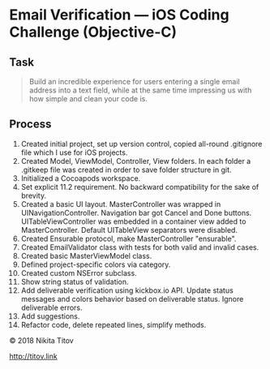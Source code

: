 # Email Verification — iOS Coding Challenge (Objective-C)

## Task

> Build an incredible experience for users entering a single email address into a text field, while at the same time impressing us with how simple and clean your code is.

## Process

1. Created initial project, set up version control, copied all-round .gitignore file which I use for iOS projects.
2. Created Model, ViewModel, Controller, View folders. In each folder a .gitkeep file was created in order to save folder structure in git.
3. Initialized a Cocoapods workspace.
4. Set explicit 11.2 requirement. No backward compatibility for the sake of brevity.
5. Created a basic UI layout. MasterController was wrapped in UINavigationController. Navigation bar got Cancel and Done buttons. UITableViewController was embedded in a container view added to MasterController. Default UITableView separators were disabled.
6. Created Ensurable protocol, make MasterController "ensurable".
7. Created EmailValidator class with tests for both valid and invalid cases.
8. Created basic MasterViewModel class.
9. Defined project-specific colors via category.
10. Created custom NSError subclass.
11. Show string status of validation.
12. Add deliverable verification using kickbox.io API. Update status messages and colors behavior based on deliverable status. Ignore deliverable errors.
13. Add suggestions.
14. Refactor code, delete repeated lines, simplify methods.

© 2018 Nikita Titov

http://titov.link

